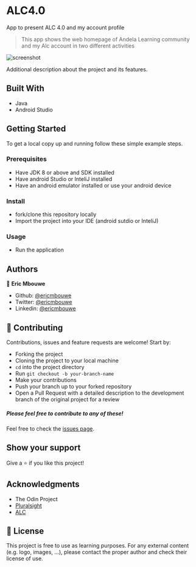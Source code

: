 # ALC4.0
App to present ALC 4.0 and my account profile

> This app shows the web homepage of Andela Learning community and my Alc account in two different activities

![screenshot](./images/screenshot.PNG)

Additional description about the project and its features.

## Built With
- Java
- Android Studio

## Getting Started

To get a local copy up and running follow these simple example steps.

### Prerequisites

- Have JDK 8 or above and SDK installed
- Have android Studio or InteliJ installed
- Have an android emulator installed or use your android device

### Install

- fork/clone this repository locally
- Import the project into your IDE (android sutdio or InteliJ)

### Usage

- Run the application

## Authors

👤 **Eric Mbouwe**

- Github: [@ericmbouwe](https://github.com/ericmbouwe)
- Twitter: [@ericmbouwe](https://twitter.com/ericmbouwe)
- Linkedin: [@ericmbouwe](https://www.linkedin.com/in/ericmbouwe/)

## 🤝 Contributing

Contributions, issues and feature requests are welcome! Start by:

* Forking the project
* Cloning the project to your local machine
* `cd` into the project directory
* Run `git checkout -b your-branch-name`
* Make your contributions
* Push your branch up to your forked repository
* Open a Pull Request with a detailed description to the development branch of the original project for a review

##### Please feel free to contribute to any of these!

Feel free to check the [issues page](https://github.com/EricMbouwe/issues).

## Show your support

Give a ⭐️ if you like this project!

## Acknowledgments

- The Odin Project
- [Pluralsight](https://www.pluralsight.com/)
- [ALC](https://andela.com/alc/)

## 📝 License

This project is free to use as learning purposes. For any external content (e.g. logo, images, ...), please contact the proper author and check their license of use.
